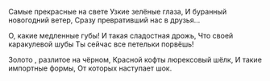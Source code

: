 Самые прекрасные на свете
Узкие зелёные глаза,
И буранный новогодний ветер,
Сразу превративший нас в друзья...

О, какие медленные губы!
И такая сладостная дрожь,
Что своей каракулевой шубы
Ты сейчас все петельки порвёшь!

Золото , разлитое на чёрном,
Красной кофты люрексовый шёлк,
И такие импортные формы,
От которых
            наступает
                        шок.